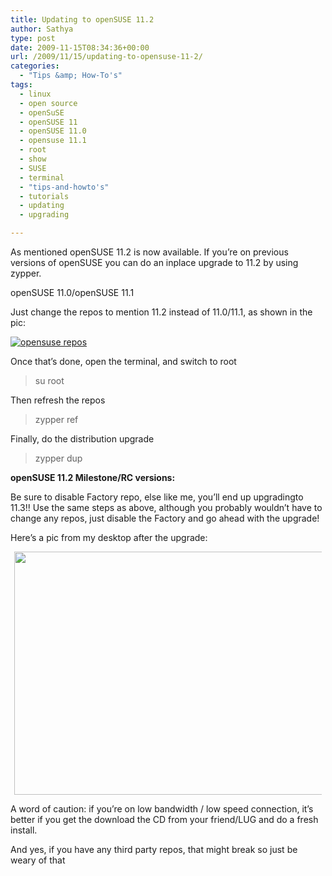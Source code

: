 ```yaml
---
title: Updating to openSUSE 11.2
author: Sathya
type: post
date: 2009-11-15T08:34:36+00:00
url: /2009/11/15/updating-to-opensuse-11-2/
categories:
  - "Tips &amp; How-To's"
tags:
  - linux
  - open source
  - openSuSE
  - openSUSE 11
  - openSUSE 11.0
  - opensuse 11.1
  - root
  - show
  - SUSE
  - terminal
  - "tips-and-howto's"
  - tutorials
  - updating
  - upgrading

---
```

As mentioned openSUSE 11.2 is now available. If you&#8217;re on previous versions of openSUSE you can do an inplace upgrade to 11.2 by using zypper.

openSUSE 11.0/openSUSE 11.1

Just change the repos to mention 11.2 instead of 11.0/11.1, as shown in the pic:

<!--more-->

[<img class="aligncenter size-medium wp-image-796" title="opensuse repos" src="https://sathyasays.com/wp-content/uploads/2009/11/opensuse-repos-300x155.jpg" alt="opensuse repos"   srcset="https://sathyasays.com/wp-content/uploads/2009/11/opensuse-repos-300x155.jpg 300w, https://sathyasays.com/wp-content/uploads/2009/11/opensuse-repos.jpeg 1001w" sizes="(max-width: 300px) 100vw, 300px" />][1]

Once that&#8217;s done, open the terminal, and switch to root

> su root

Then refresh the repos

> zypper ref

Finally, do the distribution upgrade

> zypper dup

**openSUSE 11.2 Milestone/RC versions:**

Be sure to disable Factory repo, else like me, you&#8217;ll end up upgradingto 11.3!! Use the same steps as above, although you probably wouldn&#8217;t have to change any repos, just disable the Factory and go ahead with the upgrade!

Here&#8217;s a pic from my desktop after the upgrade:

<a id="aptureLink_48N5sHAeLS" style="margin: 0pt auto; padding: 0px 6px; text-align: center; display: block;" href="https://apture.s3.amazonaws.com/00000124f6f3ff797b1b4ed9007f000000000001.opensuse%20desky.jpeg"><img style="border: 0px none;" title="opensuse desky" src="https://apture.s3.amazonaws.com/00000124f6f3ff797b1b4ed9007f000000000001.opensuse%20desky.jpeg" alt="" width="622.96px" height="389.35px" /></a>

A word of caution: if you&#8217;re on low bandwidth / low speed connection, it&#8217;s better if you get the download the CD from your friend/LUG and do a fresh install.

And yes, if you have any third party repos, that might break so just be weary of that

 [1]: https://sathyasays.com/wp-content/uploads/2009/11/opensuse-repos.jpeg
